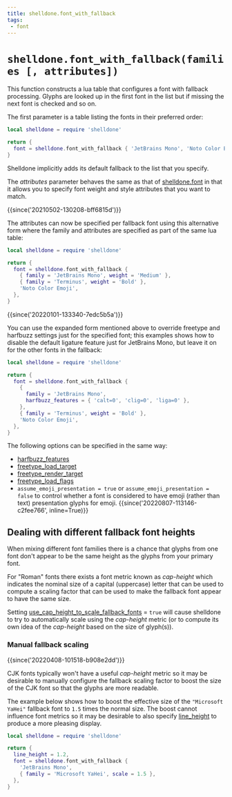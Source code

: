 ```yaml
---
title: shelldone.font_with_fallback
tags:
 - font
---
```


# `shelldone.font_with_fallback(families [, attributes])`

This function constructs a lua table that configures a font with fallback processing.
Glyphs are looked up in the first font in the list but if missing the next font is
checked and so on.

The first parameter is a table listing the fonts in their preferred order:

```lua
local shelldone = require 'shelldone'

return {
  font = shelldone.font_with_fallback { 'JetBrains Mono', 'Noto Color Emoji' },
}
```

Shelldone implicitly adds its default fallback to the list that you specify.

The *attributes* parameter behaves the same as that of [shelldone.font](font.md)
in that it allows you to specify font weight and style attributes that you
want to match.

{{since('20210502-130208-bff6815d')}}

The attributes can now be specified per fallback font using this alternative
form where the family and attributes are specified as part of the same lua table:

```lua
local shelldone = require 'shelldone'

return {
  font = shelldone.font_with_fallback {
    { family = 'JetBrains Mono', weight = 'Medium' },
    { family = 'Terminus', weight = 'Bold' },
    'Noto Color Emoji',
  },
}
```

{{since('20220101-133340-7edc5b5a')}}

You can use the expanded form mentioned above to override freetype and harfbuzz
settings just for the specified font; this examples shows how to disable the
default ligature feature just for JetBrains Mono, but leave it on for the
other fonts in the fallback:

```lua
local shelldone = require 'shelldone'

return {
  font = shelldone.font_with_fallback {
    {
      family = 'JetBrains Mono',
      harfbuzz_features = { 'calt=0', 'clig=0', 'liga=0' },
    },
    { family = 'Terminus', weight = 'Bold' },
    'Noto Color Emoji',
  },
}
```

The following options can be specified in the same way:

* [harfbuzz_features](../../font-shaping.md)
* [freetype_load_target](../config/freetype_load_target.md)
* [freetype_render_target](../config/freetype_render_target.md)
* [freetype_load_flags](../config/freetype_load_flags.md)
* `assume_emoji_presentation = true` or `assume_emoji_presentation = false` to control whether a font is considered to have emoji (rather than text) presentation glyphs for emoji. {{since('20220807-113146-c2fee766', inline=True)}}

## Dealing with different fallback font heights

When mixing different font families there is a chance that glyphs from one font
don't appear to be the same height as the glyphs from your primary font.

For "Roman" fonts there exists a font metric known as *cap-height* which
indicates the nominal size of a capital (uppercase) letter that can be used to
compute a scaling factor that can be used to make the fallback font appear to
have the same size.

Setting
[use_cap_height_to_scale_fallback_fonts](../config/use_cap_height_to_scale_fallback_fonts.md)
= `true` will cause shelldone to try to automatically scale using the
*cap-height* metric (or to compute its own idea of the *cap-height* based on the size of
glyph(s)).

### Manual fallback scaling

{{since('20220408-101518-b908e2dd')}}

CJK fonts typically won't have a useful *cap-height* metric so it may be
desirable to manually configure the fallback scaling factor to boost the size
of the CJK font so that the glyphs are more readable.

The example below shows how to boost the effective size of the `"Microsoft
YaHei"` fallback font to `1.5` times the normal size.  The boost cannot
influence font metrics so it may be desirable to also specify
[line_height](../config/line_height.md) to produce a more pleasing display.

```lua
local shelldone = require 'shelldone'

return {
  line_height = 1.2,
  font = shelldone.font_with_fallback {
    'JetBrains Mono',
    { family = 'Microsoft YaHei', scale = 1.5 },
  },
}
```
